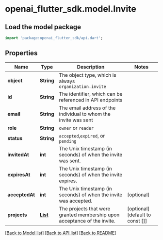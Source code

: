 # openai_flutter_sdk.model.Invite

## Load the model package
```dart
import 'package:openai_flutter_sdk/api.dart';
```

## Properties
Name | Type | Description | Notes
------------ | ------------- | ------------- | -------------
**object** | **String** | The object type, which is always `organization.invite` | 
**id** | **String** | The identifier, which can be referenced in API endpoints | 
**email** | **String** | The email address of the individual to whom the invite was sent | 
**role** | **String** | `owner` or `reader` | 
**status** | **String** | `accepted`,`expired`, or `pending` | 
**invitedAt** | **int** | The Unix timestamp (in seconds) of when the invite was sent. | 
**expiresAt** | **int** | The Unix timestamp (in seconds) of when the invite expires. | 
**acceptedAt** | **int** | The Unix timestamp (in seconds) of when the invite was accepted. | [optional] 
**projects** | [**List<InviteProjectsInner>**](InviteProjectsInner.md) | The projects that were granted membership upon acceptance of the invite. | [optional] [default to const []]

[[Back to Model list]](../README.md#documentation-for-models) [[Back to API list]](../README.md#documentation-for-api-endpoints) [[Back to README]](../README.md)


